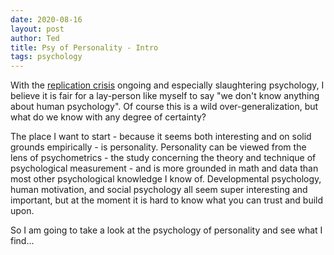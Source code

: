 ```yaml
---
date: 2020-08-16
layout: post
author: Ted
title: Psy of Personality - Intro
tags: psychology
---
```


With the [replication crisis](https://en.wikipedia.org/wiki/Replication_crisis) ongoing and especially slaughtering psychology, I believe it is fair for a lay-person like myself to say "we don't know anything about human psychology". Of course this is a wild over-generalization, but what do we know with any degree of certainty?

The place I want to start - because it seems both interesting and on solid grounds empirically - is personality. Personality can be viewed from the lens of psychometrics - the study concerning the theory and technique of psychological measurement - and is more grounded in math and data than most other psychological knowledge I know of. Developmental psychology, human motivation, and social psychology all seem super interesting and important, but at the moment it is hard to know what you can trust and build upon.

So I am going to take a look at the psychology of personality and see what I find...
